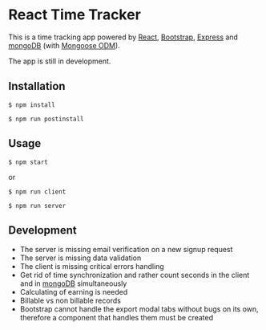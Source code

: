 # React Time Tracker  

This is a time tracking app powered by [React](https://reactjs.org), [Bootstrap](https://getbootstrap.com), [Express](https://expressjs.com) and [mongoDB](https://www.mongodb.com) (with [Mongoose ODM](http://mongoosejs.com)).  

The app is still in development.

## Installation
```
$ npm install
```
```
$ npm run postinstall
```
## Usage
```
$ npm start
```
or   
```
$ npm run client
```
```
$ npm run server
```
## Development
- The server is missing email verification on a new signup request
- The server is missing data validation
- The client is missing critical errors handling
- Get rid of time synchronization and rather count seconds in the client and in [mongoDB](https://www.mongodb.com) simultaneously
- Calculating of earning is needed
- Billable vs non billable records
- Bootstrap cannot handle the export modal tabs without bugs on its own, therefore a component that handles them must be created
